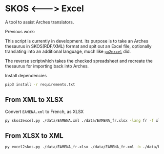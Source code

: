 SKOS <---> Excel
================

A tool to assist Arches translators.

Previous work: 

This script is currently in development. Its purpose is to take an Arches thesaurus in SKOS(RDF/XML) format and spit out an Excel file, optionally translating into an additional language, much like [`po2excel`](https://github.com/ads04r/po2excel) did.

The reverse scriptwhich takes the checked spreadsheet and recreate the thesaurus for importing back into Arches.

Install dependencies

```bash
pip3 install -r requirements.txt
```
## From XML to XLSX

Convert `EAMENA.xml` to French, as XLSX

```bash
py skos2excel.py ./data/EAMENA.xml ./data/EAMENA_fr.xlsx -lang fr -f xlsx 
```

## From XLSX to XML

```bash
py excel2skos.py ./data/EAMENA_fr.xlsx ./data/EAMENA_fr.xml -b ./data/EAMENA.xml
```